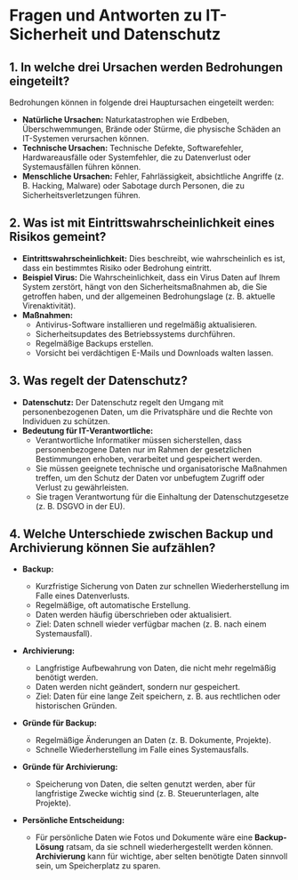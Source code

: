 # Fragen und Antworten zu IT-Sicherheit und Datenschutz

## 1. In welche drei Ursachen werden Bedrohungen eingeteilt?

Bedrohungen können in folgende drei Hauptursachen eingeteilt werden:

- **Natürliche Ursachen:** Naturkatastrophen wie Erdbeben, Überschwemmungen, Brände oder Stürme, die physische Schäden an IT-Systemen verursachen können.
- **Technische Ursachen:** Technische Defekte, Softwarefehler, Hardwareausfälle oder Systemfehler, die zu Datenverlust oder Systemausfällen führen können.
- **Menschliche Ursachen:** Fehler, Fahrlässigkeit, absichtliche Angriffe (z. B. Hacking, Malware) oder Sabotage durch Personen, die zu Sicherheitsverletzungen führen.

## 2. Was ist mit Eintrittswahrscheinlichkeit eines Risikos gemeint?

- **Eintrittswahrscheinlichkeit:** Dies beschreibt, wie wahrscheinlich es ist, dass ein bestimmtes Risiko oder Bedrohung eintritt.
- **Beispiel Virus:** Die Wahrscheinlichkeit, dass ein Virus Daten auf Ihrem System zerstört, hängt von den Sicherheitsmaßnahmen ab, die Sie getroffen haben, und der allgemeinen Bedrohungslage (z. B. aktuelle Virenaktivität).
- **Maßnahmen:** 
  - Antivirus-Software installieren und regelmäßig aktualisieren.
  - Sicherheitsupdates des Betriebssystems durchführen.
  - Regelmäßige Backups erstellen.
  - Vorsicht bei verdächtigen E-Mails und Downloads walten lassen.

## 3. Was regelt der Datenschutz?

- **Datenschutz:** Der Datenschutz regelt den Umgang mit personenbezogenen Daten, um die Privatsphäre und die Rechte von Individuen zu schützen.
- **Bedeutung für IT-Verantwortliche:** 
  - Verantwortliche Informatiker müssen sicherstellen, dass personenbezogene Daten nur im Rahmen der gesetzlichen Bestimmungen erhoben, verarbeitet und gespeichert werden.
  - Sie müssen geeignete technische und organisatorische Maßnahmen treffen, um den Schutz der Daten vor unbefugtem Zugriff oder Verlust zu gewährleisten.
  - Sie tragen Verantwortung für die Einhaltung der Datenschutzgesetze (z. B. DSGVO in der EU).

## 4. Welche Unterschiede zwischen Backup und Archivierung können Sie aufzählen?

- **Backup:**
  - Kurzfristige Sicherung von Daten zur schnellen Wiederherstellung im Falle eines Datenverlusts.
  - Regelmäßige, oft automatische Erstellung.
  - Daten werden häufig überschrieben oder aktualisiert.
  - Ziel: Daten schnell wieder verfügbar machen (z. B. nach einem Systemausfall).

- **Archivierung:**
  - Langfristige Aufbewahrung von Daten, die nicht mehr regelmäßig benötigt werden.
  - Daten werden nicht geändert, sondern nur gespeichert.
  - Ziel: Daten für eine lange Zeit speichern, z. B. aus rechtlichen oder historischen Gründen.

- **Gründe für Backup:**
  - Regelmäßige Änderungen an Daten (z. B. Dokumente, Projekte).
  - Schnelle Wiederherstellung im Falle eines Systemausfalls.

- **Gründe für Archivierung:**
  - Speicherung von Daten, die selten genutzt werden, aber für langfristige Zwecke wichtig sind (z. B. Steuerunterlagen, alte Projekte).

- **Persönliche Entscheidung:** 
  - Für persönliche Daten wie Fotos und Dokumente wäre eine **Backup-Lösung** ratsam, da sie schnell wiederhergestellt werden können. **Archivierung** kann für wichtige, aber selten benötigte Daten sinnvoll sein, um Speicherplatz zu sparen.
